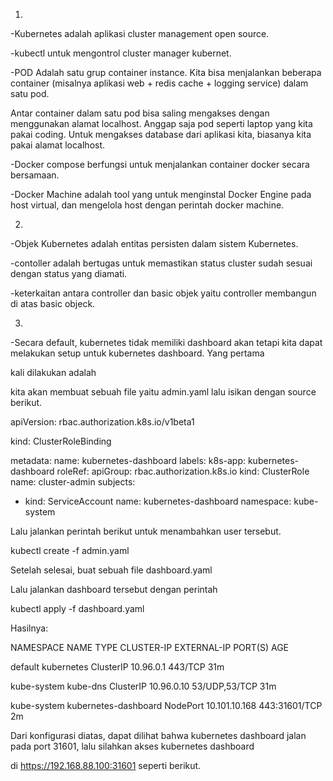 1.
-Kubernetes adalah aplikasi cluster management open source. 

-kubectl untuk mengontrol cluster manager kubernet.

-POD Adalah satu grup container instance. Kita bisa menjalankan beberapa container (misalnya aplikasi web + redis cache + logging service) dalam satu pod.

 Antar container dalam satu pod bisa saling mengakses dengan menggunakan alamat localhost. Anggap saja pod seperti laptop yang kita 
 pakai coding. Untuk mengakses database dari aplikasi kita, biasanya kita pakai alamat localhost.
 
-Docker compose berfungsi untuk menjalankan container docker secara bersamaan.

-Docker Machine adalah tool yang untuk menginstal Docker Engine pada host virtual, dan mengelola 
 host dengan perintah docker machine.

2.
-Objek Kubernetes adalah entitas persisten dalam sistem Kubernetes.

-contoller adalah bertugas untuk memastikan status cluster sudah sesuai dengan status yang diamati.

-keterkaitan antara controller dan basic objek yaitu controller membangun di atas basic objeck.  

3.
-Secara default, kubernetes tidak memiliki dashboard akan tetapi kita dapat melakukan setup untuk kubernetes dashboard. Yang pertama 

kali dilakukan adalah 

 kita akan membuat sebuah file yaitu admin.yaml lalu isikan dengan source berikut.
 
 apiVersion: rbac.authorization.k8s.io/v1beta1
 
 kind: ClusterRoleBinding
 
 metadata:
  name: kubernetes-dashboard
  labels:
    k8s-app: kubernetes-dashboard
 roleRef:
  apiGroup: rbac.authorization.k8s.io
  kind: ClusterRole
  name: cluster-admin
 subjects:
 - kind: ServiceAccount
   name: kubernetes-dashboard
   namespace: kube-system

Lalu jalankan perintah berikut untuk menambahkan user tersebut.

kubectl create -f admin.yaml

Setelah selesai, buat sebuah file dashboard.yaml

Lalu jalankan dashboard tersebut dengan perintah

kubectl apply -f dashboard.yaml

Hasilnya:

NAMESPACE     NAME                   TYPE        CLUSTER-IP      EXTERNAL-IP   PORT(S)         AGE

default       kubernetes             ClusterIP   10.96.0.1       <none>        443/TCP         31m
 
kube-system   kube-dns               ClusterIP   10.96.0.10      <none>        53/UDP,53/TCP   31m
 
kube-system   kubernetes-dashboard   NodePort    10.101.10.168   <none>        443:31601/TCP   2m
 
Dari konfigurasi diatas, dapat dilihat bahwa kubernetes dashboard jalan pada port 31601, lalu silahkan akses kubernetes dashboard

di https://192.168.88.100:31601 seperti berikut.
